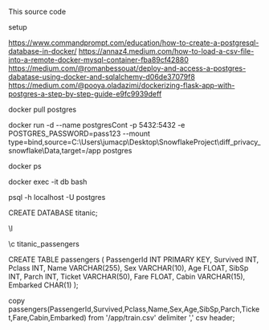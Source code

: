 This source code 

setup

https://www.commandprompt.com/education/how-to-create-a-postgresql-database-in-docker/
https://annaz4.medium.com/how-to-load-a-csv-file-into-a-remote-docker-mysql-container-fba89cf42880
https://medium.com/@romanbessouat/deploy-and-access-a-postgres-dabatase-using-docker-and-sqlalchemy-d06de37079f8
https://medium.com/@pooya.oladazimi/dockerizing-flask-app-with-postgres-a-step-by-step-guide-e9fc9939deff

docker pull postgres

docker run -d --name postgresCont -p 5432:5432 -e POSTGRES_PASSWORD=pass123 --mount type=bind,source=C:\Users\jumacp\Desktop\SnowflakeProject\diff_privacy_snowflake\Data,target=/app postgres

docker ps

docker exec -it db bash

psql -h localhost -U postgres

CREATE DATABASE titanic;

\l

\c titanic_passengers

CREATE TABLE passengers (
    PassengerId INT PRIMARY KEY,
    Survived INT,
    Pclass INT,
    Name VARCHAR(255),
    Sex VARCHAR(10),
    Age FLOAT,
    SibSp INT,
    Parch INT,
    Ticket VARCHAR(50),
    Fare FLOAT,
    Cabin VARCHAR(15),
    Embarked CHAR(1)
);

copy passengers(PassengerId,Survived,Pclass,Name,Sex,Age,SibSp,Parch,Ticket,Fare,Cabin,Embarked) from '/app/train.csv' delimiter ',' csv header;


